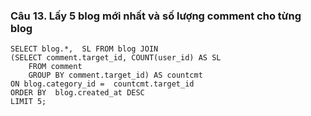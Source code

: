 ### Câu 13. Lấy 5 blog mới nhất và số lượng comment cho từng blog
```
SELECT blog.*,  SL FROM blog JOIN 
(SELECT comment.target_id, COUNT(user_id) AS SL
	FROM comment
	GROUP BY comment.target_id) AS countcmt
ON blog.category_id =  countcmt.target_id
ORDER BY  blog.created_at DESC
LIMIT 5;
```
